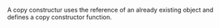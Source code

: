 A copy constructur uses the reference of an already existing object and defines a copy constructor function.
